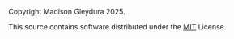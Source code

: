 Copyright Madison Gleydura 2025.

This source contains software distributed under the [MIT](LICENSE) License.